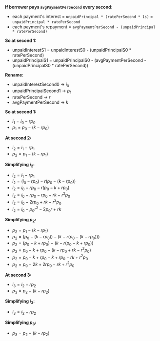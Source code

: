 **If borrower pays `avgPaymentPerSecond` every second:**
- each payment's interest = `unpaidPrincipal * (ratePerSecond * 1s)` = `unpaidPrincipal * ratePerSecond`
- each payment's repayment = `avgPaymentPerSecond - (unpaidPrincipal * ratePerSecond)`

**So at second 1:**
- unpaidInterestS1 = unpaidInterestS0 - (unpaidPrincipalS0 * ratePerSecond)
- unpaidPrincipalS1 = unpaidPrincipalS0 - (avgPaymentPerSecond - (unpaidPrincipalS0 * ratePerSecond))

**Rename:**
- unpaidInterestSecond0 -> $i_0$
- unpaidPrincipalSecond1 -> $p_1$
- ratePerSecond -> $r$
- avgPaymentPerSecond -> $k$

**So at second 1:**
- $i_1 = i_0 - rp_0$
- $p_1 = p_0 - (k - rp_0)$

**At second 2:**
- $i_2 = i_1 - rp_1$
- $p_2 = p_1 - (k - rp_1)$

**Simplifying $i_2$:**
- $i_2 = i_1 - rp_1$
- $i_2 = (i_0 - rp_0) - r(p_0 - (k - rp_0))$
- $i_2 = i_0 - rp_0 - r(p_0  -k + rp_0)$
- $i_2 = i_0 - rp_0 -rp_0  +rk - r^2p_0$
- $i_2 = i_0 - 2rp_0  +rk - r^2p_0$
- $i_2 = i_0 - p_0r^2 - 2p_0r + rk$

**Simplifying $p_2$:**
- $p_2 = p_1 - (k - rp_1)$
- $p_2 = (p_0 - (k - rp_0)) - (k - r(p_0 - (k - rp_0)))$
- $p_2 = (p_0 -k + rp_0) - (k - r(p_0 -k + rp_0))$
- $p_2 = p_0 -k + rp_0 - (k -rp_0 +rk - r^2p_0)$
- $p_2 = p_0 -k + rp_0 -k +rp_0 -rk + r^2p_0$
- $p_2 = p_0 -2k + 2rp_0 -rk + r^2p_0$

**At second 3:**
- $i_3 = i_2 - rp_2$
- $p_3 = p_2 - (k - rp_2)$

**Simplifying $i_3$:**
- $i_3 = i_2 - rp_2$

**Simplifying $p_3$:**
- $p_3 = p_2 - (k - rp_2)$
